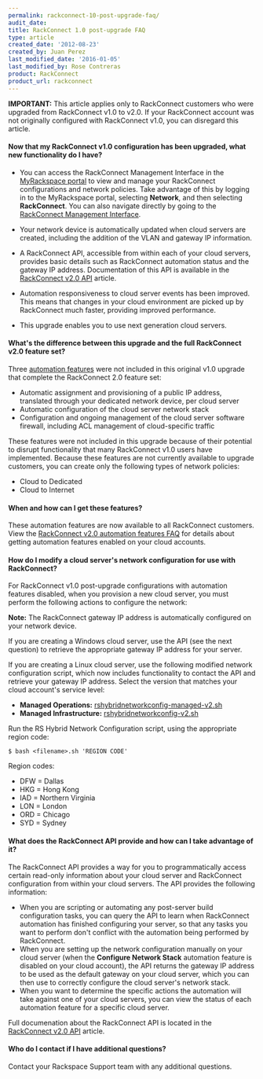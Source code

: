 ```yaml
---
permalink: rackconnect-10-post-upgrade-faq/
audit_date:
title: RackConnect 1.0 post-upgrade FAQ
type: article
created_date: '2012-08-23'
created_by: Juan Perez
last_modified_date: '2016-01-05'
last_modified_by: Rose Contreras
product: RackConnect
product_url: rackconnect
---
```


**IMPORTANT:** This article applies only to RackConnect customers who
were upgraded from RackConnect v1.0 to v2.0. If your RackConnect account was not
originally configured with RackConnect v1.0, you can disregard this article.

#### Now that my RackConnect v1.0 configuration has been upgraded, what new functionality do I have?

-   You can access the RackConnect Management Interface in the
    [MyRackspace portal](https://my.rackspace.com/) to view and manage
    your RackConnect configurations and network policies. Take
    advantage of this by logging in to the MyRackspace portal, selecting
    **Network**, and then selecting **RackConnect**. You can also
    navigate directly by going to the [RackConnect Management Interface](https://my.rackspace.com/portal/rackConnect/index).

-   Your network device is automatically updated when cloud servers are created, including the addition of the VLAN and gateway IP information.

-   A RackConnect API, accessible from within each of your cloud
    servers, provides basic details such as RackConnect automation
    status and the gateway IP address. Documentation of this API is available in
    the [RackConnect v2.0 API](/how-to/the-rackconnect-v20-api) article.

-   Automation responsiveness to cloud server events has been improved. This
    means that changes in your cloud environment are picked up by
    RackConnect much faster, providing improved performance.

-   This upgrade enables you to use next generation cloud servers.

#### What's the difference between this upgrade and the full RackConnect v2.0 feature set?

Three [automation features](/how-to/rackconnect-v20-automation-features-faq) were not included in this original v1.0 upgrade that complete the
RackConnect 2.0 feature set:

-   Automatic assignment and provisioning of a public IP address,
    translated through your dedicated network device, per cloud server
-   Automatic configuration of the cloud server network stack
-   Configuration and ongoing management of the cloud server software
    firewall, including ACL management of cloud-specific traffic

These features were not included in this upgrade because of their potential to disrupt functionality that many
RackConnect v1.0 users have implemented. Because these features are not currently available to upgrade customers, you can create only the following types of network policies:

-   Cloud to Dedicated
-   Cloud to Internet

#### When and how can I get these features?

These automation features are now available to all RackConnect
customers. View the [RackConnect v2.0 automation features
FAQ](/how-to/rackconnect-v20-automation-features-faq)
for details about getting automation features enabled on your cloud
accounts.

#### How do I modify a cloud server's network configuration for use with RackConnect?

For RackConnect v1.0 post-upgrade configurations with automation features
disabled, when you provision a new cloud server, you must perform the
following actions to configure the network:

**Note:** The RackConnect gateway IP address is automatically configured
on your network device.

If you are creating a Windows cloud server, use the API (see the next question)
to retrieve the appropriate gateway IP address for your server.

If you are creating a Linux cloud server, use the following modified network
configuration script, which now includes functionality to contact the
API and retrieve your gateway IP address. Select the version that
matches your cloud account's service level:

-   **Managed Operations:**
    [rshybridnetworkconfig-managed-v2.sh](http://scripts.rackconnect.rackspace.com/rshybridnetworkconfig-managed-v2.sh)
-   **Managed Infrastructure:**
    [rshybridnetworkconfig-v2.sh](http://scripts.rackconnect.rackspace.com/rshybridnetworkconfig-v2.sh)

Run the RS Hybrid Network Configuration script, using the appropriate region code:

    $ bash <filename>.sh 'REGION CODE'

Region codes:

- DFW = Dallas
- HKG = Hong Kong
- IAD = Northern Virginia
- LON = London
- ORD = Chicago
- SYD = Sydney

#### What does the RackConnect API provide and how can I take advantage of it?

The RackConnect API provides a way for you to programmatically access
certain read-only information about your cloud server and RackConnect
configuration from within your cloud servers.  The API provides the
following information:

-  When you are scripting or automating any post-server build
    configuration tasks, you can query the API to learn when RackConnect
    automation has finished configuring your server, so that any tasks
    you want to perform don't conflict with the automation being
    performed by RackConnect.
- When you are setting up the network configuration manually on your
    cloud server (when the **Configure Network Stack** automation feature
    is disabled on your cloud account), the API returns the gateway
    IP address to be used as the default gateway on your cloud server,
    which you can then use to correctly configure the cloud server's network stack.
-  When you want to determine the specific actions the automation will
    take against one of your cloud servers, you can view the status of
    each automation feature for a specific cloud server.

Full documenation about the RackConnect API is located in the
[RackConnect v2.0 API](/how-to/the-rackconnect-v20-api) article.

#### Who do I contact if I have additional questions?

Contact your Rackspace Support team with any additional questions.
